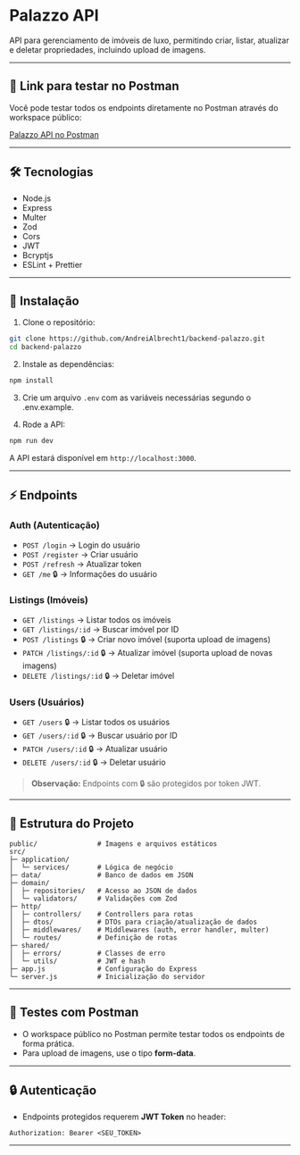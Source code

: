 # Palazzo API

API para gerenciamento de imóveis de luxo, permitindo criar, listar, atualizar e deletar propriedades, incluindo upload de imagens.

---

## 🔗 Link para testar no Postman

Você pode testar todos os endpoints diretamente no Postman através do workspace público:

[Palazzo API no Postman](https://www.postman.com/martian-shuttle-256743/workspace/palazzo)

---

## 🛠 Tecnologias

* Node.js
* Express
* Multer
* Zod
* Cors
* JWT
* Bcryptjs
* ESLint + Prettier

---

## 🚀 Instalação

1. Clone o repositório:

```bash
git clone https://github.com/AndreiAlbrecht1/backend-palazzo.git
cd backend-palazzo
```

2. Instale as dependências:

```bash
npm install
```

3. Crie um arquivo `.env` com as variáveis necessárias segundo o .env.example.

4. Rode a API:

```bash
npm run dev
```

A API estará disponível em `http://localhost:3000`.

---

## ⚡ Endpoints

### Auth (Autenticação)

* `POST /login` → Login do usuário
* `POST /register` → Criar usuário
* `POST /refresh` → Atualizar token
* `GET /me` 🔒 → Informações do usuário

### Listings (Imóveis)

* `GET /listings` → Listar todos os imóveis
* `GET /listings/:id` → Buscar imóvel por ID
* `POST /listings` 🔒 → Criar novo imóvel (suporta upload de imagens)
* `PATCH /listings/:id` 🔒 → Atualizar imóvel (suporta upload de novas imagens)
* `DELETE /listings/:id` 🔒 → Deletar imóvel

### Users (Usuários)

* `GET /users` 🔒 → Listar todos os usuários
* `GET /users/:id` 🔒 → Buscar usuário por ID
* `PATCH /users/:id` 🔒 → Atualizar usuário
* `DELETE /users/:id` 🔒 → Deletar usuário

> **Observação:** Endpoints com 🔒 são protegidos por token JWT.

---

## 📁 Estrutura do Projeto

```
public/               # Imagens e arquivos estáticos
src/
├─ application/
│  └─ services/       # Lógica de negócio
├─ data/              # Banco de dados em JSON
├─ domain/
│  ├─ repositories/   # Acesso ao JSON de dados
│  └─ validators/     # Validações com Zod
├─ http/
│  ├─ controllers/    # Controllers para rotas
│  ├─ dtos/           # DTOs para criação/atualização de dados
│  ├─ middlewares/    # Middlewares (auth, error handler, multer)
│  └─ routes/         # Definição de rotas
├─ shared/
│  ├─ errors/         # Classes de erro
│  └─ utils/          # JWT e hash
├─ app.js             # Configuração do Express
└─ server.js          # Inicialização do servidor
```

---

## 🧰 Testes com Postman

* O workspace público no Postman permite testar todos os endpoints de forma prática.
* Para upload de imagens, use o tipo **form-data**.

---

## 🔒 Autenticação

* Endpoints protegidos requerem **JWT Token** no header:

```
Authorization: Bearer <SEU_TOKEN>
```

---

